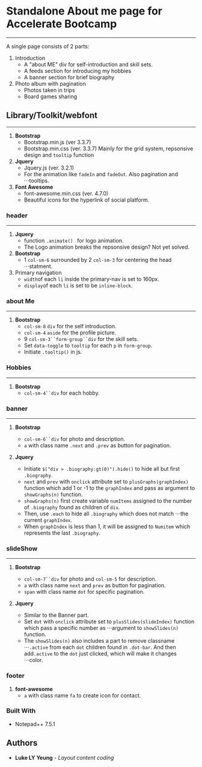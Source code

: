 # Standalone About me page for Accelerate Bootcamp
---
A single page consists of 2 parts:

1. Introduction
    * A "about ME" div for self-introduction and skill sets.
    * A feeds section for introducing my hobbies
    * A banner section for brief biography
2. Photo album with pagination
    * Photos taken in trips
    * Board games sharing

## Library/Toolkit/webfont
---
1. **Bootstrap**
    * Bootstrap.min.js (ver 3.3.7)
    * Bootstrap.min.css (ver. 3.3.7) Mainly for the grid system, repsonsive design and `tooltip` function
2. **Jquery**
    * Jquery.js (ver. 3.2.1)
    * For the animation like `fadeIn` and `fadeOut`. Also pagination and ⋅⋅⋅tooltips.
3. **Font Awesome**
    * font-awesome.min.css (ver. 4.7.0)
    * Beautiful icons for the hyperlink of social platform.

### header
---
1. **Jquery** 
    * function `.animate() ` for logo animation.
    * The Logo animation breaks the repsonsive design? Not yet solved.
2. **Bootstrap** 
    * 1 `col-sm-6` surrounded by 2 `col-sm-3` for centering the head ⋅⋅⋅statment.
3. Primary navigation
    * `width`of each `li` inside the primary-nav is set to 160px.
    * `display`of each `li` is set to be `inline-block`.

### about Me
---
1. **Bootstrap** 
    * `col-sm-8` `div` for the self introduction. 
    * `col-sm-4` `aside` for the profile  picture. 
    * 9 `col-sm-3``form-group``div` for the skill sets.
    * Set `data-toggle` to `tooltip` for each `p` in `form-group`.
    * Initiate `.tooltip()` in js. 

### Hobbies
---
1. **Bootstrap**
    * `col-sm-4``div` for each hobby.

### banner
---
1. **Bootstrap**
    * `col-sm-6``div` for photo and description.
    * `a` with class name `.next` and `.prev` as button for pagination.

2. **Jquery**
    * Initiate `$("div > .biography:gt(0)").hide()` to hide all but first `.biography`. 
    * `next` and `prev` with `onclick` attribute set to `plusGraphs(graphIndex)` function which add 1 or -1 to the `graphIndex` and pass as argument to `showGraphs(n)` function. 
    * `showGraphs(n)` first create variable `numItems` assigned to the number of `.biography` found as children of `div`.
    * Then, use `.each` to hide all `.biography` which does not match ⋅⋅⋅the current `graphIndex`.
    * When `graphIndex` is less than 1, it will be assigned to `Numitem` which represents the last `.biography`.

### slideShow
---
1. **Bootstrap**
    * `col-sm-7``div` for photo and `col-sm-5` for description.
    * `a` with class name `next` and `prev` as button for pagination.
    * `span` with class name `dot` for specific pagination.

2. **Jquery**
    * Similar to the Banner part.
    * Set `dot` with `onclick` attribute set to 
    `plusSlides(slideIndex)` function which pass a specific number as ⋅⋅⋅argument to `showSlides(n)` function.
    * The `showSlides(n)` also includes a part to remove classname ⋅⋅⋅`.active` from each `dot` children found in `.dot-bar`. And then add`.active` to the `dot` just clicked, which will make it changes ⋅⋅⋅color.

### footer
1. **font-awesome**
    * `a` with class name `fa` to create icon for contact.

### Built With

* Notepad++ 7.5.1

## Authors

* **Luke LY Yeung** - *Layout* *content* *coding*